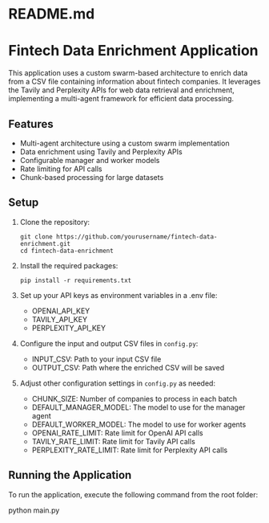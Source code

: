 # README.md

# Fintech Data Enrichment Application

This application uses a custom swarm-based architecture to enrich data from a CSV file containing information about fintech companies. It leverages the Tavily and Perplexity APIs for web data retrieval and enrichment, implementing a multi-agent framework for efficient data processing.

## Features

- Multi-agent architecture using a custom swarm implementation
- Data enrichment using Tavily and Perplexity APIs
- Configurable manager and worker models
- Rate limiting for API calls
- Chunk-based processing for large datasets

## Setup

1. Clone the repository:
   ```
   git clone https://github.com/yourusername/fintech-data-enrichment.git
   cd fintech-data-enrichment
   ```

2. Install the required packages:
   ```
   pip install -r requirements.txt
   ```

3. Set up your API keys as environment variables in a .env file:
   - OPENAI_API_KEY
   - TAVILY_API_KEY
   - PERPLEXITY_API_KEY

4. Configure the input and output CSV files in `config.py`:
   - INPUT_CSV: Path to your input CSV file
   - OUTPUT_CSV: Path where the enriched CSV will be saved

5. Adjust other configuration settings in `config.py` as needed:
   - CHUNK_SIZE: Number of companies to process in each batch
   - DEFAULT_MANAGER_MODEL: The model to use for the manager agent
   - DEFAULT_WORKER_MODEL: The model to use for worker agents
   - OPENAI_RATE_LIMIT: Rate limit for OpenAI API calls
   - TAVILY_RATE_LIMIT: Rate limit for Tavily API calls
   - PERPLEXITY_RATE_LIMIT: Rate limit for Perplexity API calls

## Running the Application

To run the application, execute the following command from the root folder: 

python main.py